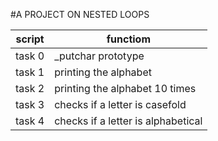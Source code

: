 #A PROJECT ON NESTED LOOPS


| script | functiom |
| ------ | --------- |
| task 0 | _putchar prototype |
| task 1 | printing the alphabet |
| task 2 | printing the alphabet 10 times |
| task 3 | checks if a letter is casefold |
| task 4 | checks if a letter is alphabetical |
